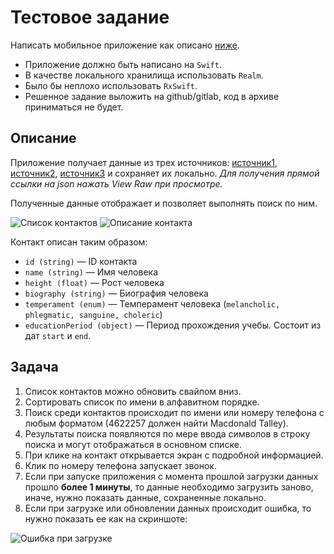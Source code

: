 # Тестовое задание

Написать мобильное приложение как описано [ниже](README.md#Описание).

- Приложение должно быть написано на `Swift`.
- В качестве локального хранилища использовать `Realm`.
- Было бы неплохо использовать `RxSwift`.
- Решенное задание выложить на github/gitlab, код в архиве приниматься не будет.

## Описание

Приложение получает данные из трех источников: [источник1](json/generated-01.json), [источник2](json/generated-02.json), [источник3](json/generated-03.json) и сохраняет их локально. _Для получения прямой ссылки на json нажать View Raw при просмотре._

Полученные данные отображает и позволяет выполнять поиск по ним.

![Список контактов](static/Contacts.png)
![Описание контакта](static/Profile.png)

Контакт описан таким образом:

- `id (string)` — ID контакта
- `name (string)` — Имя человека
- `height (float)` — Рост человека
- `biography (string)` — Биография человека
- `temperament (enum)` — Темперамент человека (`melancholic, phlegmatic, sanguine, choleric`)
- `educationPeriod (object)` — Период прохождения учебы. Состоит из дат `start` и `end`.

## Задача

1. Список контактов можно обновить свайпом вниз.
2. Сортировать список по имени в алфавитном порядке.
3. Поиск среди контактов происходит по имени или номеру телефона с любым форматом (4622257 должен найти Macdonald Talley).
4. Результаты поиска появляются по мере ввода символов в строку поиска и могут отображаться в основном списке.
5. При клике на контакт открывается экран с подробной информацией.
6. Клик по номеру телефона запускает звонок.
7. Если при запуске приложения с момента прошлой загрузки данных прошло __более 1 минуты__, то данные необходимо загрузить заново, иначе, нужно показать данные, сохраненные локально.
8. Если при загрузке или обновлении данных происходит ошибка, то нужно показать ее как на скриншоте:

![Ошибка при загрузке](static/Contacts_Error.png)
